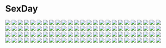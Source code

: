# SexDay
![](https://konachan.com/image/00dda73d17e1749ea6d7dc33a7094325/Konachan.com%20-%20108899%20breasts%20cum%20eyepatch%20infinite_stratos%20laura_bodewig%20nipples%20nude%20pnoji%20pussy%20red_eyes%20uncensored.jpg)
![](https://konachan.com/jpeg/1d31dbd13b7969bb98bd47e7c23a96b2/Konachan.com%20-%20211982%20cropped%20frisk_%28undertale%29%20signed%20tagme_%28artist%29%20undertale.jpg)
![](https://konachan.com/jpeg/43c4f20767fc4c83d0642444c24999a1/Konachan.com%20-%20207811%20anthropomorphism%20brown_hair%20choukai_%28kancolle%29%20glasses%20hat%20kantai_collection%20long_hair%20nebusoku%20night%20signed%20skirt.jpg)
![](https://konachan.com/image/40d96d53b75b2b79b7aa6d785ef660ca/Konachan.com%20-%20276781%20black_hair%20choker%20close%20hoodie%20kisaragi_yuki_%28sora_saki%29%20original%20purple_eyes%20short_hair.jpg)
![](https://konachan.com/image/ffc07b3654aaf1ee810244152341f55f/Konachan.com%20-%20276376%20animal%20blush%20close%20fate_grand_order%20fate_%28series%29%20flowers%20kimono%20mash_kyrielight%20masuishi_kinoto%20paper%20purple_eyes%20purple_hair%20short_hair%20snow%20torii.jpg)
![](https://konachan.com/image/db854af5120a2dc280137884e30b1f58/Konachan.com%20-%20165899%20animal%20asukaziye%20black_hair%20dress%20gloves%20long_hair%20monster_hunter%20original%20pantyhose.jpg)
![](https://konachan.com/image/cc51806ba9d1f82838581ed828aa500e/Konachan.com%20-%20153592%20aqua_eyes%20aqua_hair%20earmuffs%20hatsune_miku%20hatsune_mikuo%20inazumrai%20polychromatic%20scarf%20vocaloid.jpg)
![](https://konachan.com/jpeg/2c833bffbb632247a810d35f4361d040/Konachan.com%20-%2095801%20anekano%20black_hair%20breast_grab%20censored%20chococo%20erect_nipples%20fingering%20game_cg%20long_hair%20moo_%28umineko%29%20noyama_sakura%20red_eyes.jpg)
![](https://konachan.com/image/5d5d33933e0724ec057863eda291208d/Konachan.com%20-%2012638%20animal_ears%20blonde_hair%20bra%20breasts%20fel%20filia%20glasses%20litte_ratus%20long_hair%20nipples%20ohno_tetsuya%20panties%20pink_hair%20priecia%20prism_ark%20underwear.jpg)
![](https://konachan.com/image/2b76a1a0d4a0ccac58b15a1a085cbc4f/Konachan.com%20-%2010795%20akatsuki.jpg)
![](https://konachan.com/image/07ece757375ef6e8015bd2c9e1778029/Konachan.com%20-%2061711%20bandaid%20black_hair%20close%20green_eyes%20long_hair%20saten_ruiko%20school_uniform%20to_aru_kagaku_no_railgun%20to_aru_majutsu_no_index.jpg)
![](https://konachan.com/jpeg/65672e2eaf5e5c67cec06e8685e1c17c/Konachan.com%20-%2040414%20aoi_umi_no_tristia%20breasts%20cleavage%20faury_carat%20komatsu_eiji.jpg)
![](https://konachan.com/image/c2ecc11f9ee6614ac1aedfbcbc9dfdfa/Konachan.com%20-%20160014%20chibi%20flowers%20hatsune_miku%20sunflower%20tottsuan%20vocaloid.jpg)
![](https://konachan.com/image/185e0949a0e89cc98746f884f1f824b3/Konachan.com%20-%20105911%20astarotte_ygvar%20loli%20lotte_no_omocha%21%20pointed_ears%20tagme%20touhara_asuha.jpg)
![](https://konachan.com/jpeg/18c48caec69f0762d420cc7dfe0369e1/Konachan.com%20-%20211271%20close%20miyazono_kaori%20scan%20shigatsu_wa_kimi_no_uso%20takano_aya.jpg)
![](https://konachan.com/jpeg/bd667ee1eff830b87c05dd29670a0e82/Konachan.com%20-%20185729%202girls%20anus%20ass%20ass_grab%20barefoot%20blindfold%20blue_hair%20blush%20bondage%20brown_hair%20cum%20dandelion%20game_cg%20panties%20pussy%20tears%20uncensored%20underwear%20wet.jpg)
![](https://konachan.com/image/c6e959a74c46c6ce85f5723822f4eb5f/Konachan.com%20-%2047204%20akaza%20may-be_soft%20pai_touch%20pantyhose.jpg)
![](https://konachan.com/image/e3365157d84a952b2815b7429544d0c6/Konachan.com%20-%20207339%20anthropomorphism%20avamone%20kantai_collection%20nagato_%28kancolle%29.jpg)
![](https://konachan.com/image/e130e99295320ec8f771cd596b0be743/Konachan.com%20-%20178501%20animal%20ass%20blue_hair%20blush%20breasts%20failure_penguin%20nipples%20orange_eyes%20pantyhose%20penguin%20penis%20sex%20tail%20torisan%20torn_clothes%20uncensored.jpg)
![](https://konachan.com/image/3b01c1be87589fc560eca64bf1a8e283/Konachan.com%20-%20119823%20black_hair%20blonde_hair%20blue_eyes%20chiba_mamoru%20mask%20sailor_moon%20sailor_moon_%28character%29%20school_uniform%20tsukino_usagi%20twintails.jpg)
![](https://konachan.com/jpeg/b4929eef62c366c7ba79993562233244/Konachan.com%20-%2091768%20fujishima_takumi%20game_cg%20green_hair%20kiss%20male%20muririn%20necklace%20noble_works%20short_hair%20tsukiyama_sena%20white%20yuzusoft.jpg)
![](https://konachan.com/image/23ba2e51aca54597b0c98be8b286418a/Konachan.com%20-%20221061%202girls%20animal%20aqua_hair%20armor%20barefoot%20bow%20cirno%20dota_2%20dress%20fairy%20fish%20forest%20grass%20hoodie%20leaves%20long_hair%20staff%20touhou%20tree%20water%20wings%20wristwear.jpg)
![](https://konachan.com/image/ca260dd57bcd0ff112af54982e12e30f/Konachan.com%20-%20216450%20clouds%20grass%20hat%20kagayan1096%20long_hair%20original%20pink_hair%20red_eyes%20scenic%20school_uniform%20shirt%20skirt%20sky%20sunset%20thighhighs%20tree%20zettai_ryouiki.jpg)
![](https://konachan.com/jpeg/a550e1d3016e4a165f3da76028e5b6cf/Konachan.com%20-%2047336%20aisaka_taiga%20chibi%20takasu_ryuuji%20toradora.jpg)
![](https://konachan.com/image/11243a63a3c4168837e3132f6066df9f/Konachan.com%20-%208101%20age%20blue_eyes%20blue_hair%20kagami_sumika%20long_hair%20mitsurugi_meiya%20muv-luv%20muv-luv_supplement%20red_eyes%20red_hair%20yoroi_mikoto.jpg)
![](https://konachan.com/image/060612e241cc26a16def1a41a4d0c5f0/Konachan.com%20-%20191415%20aqua_eyes%20aqua_hair%20bodysuit%20crossover%20hatsune_miku%20long_hair%20mecha%20neon_genesis_evangelion%20nine_%28liuyuhao1992%29%20skintight%20twintails%20vocaloid.jpg)
![](https://konachan.com/jpeg/3669504c1f97a5726d0b0cbe4c3521f1/Konachan.com%20-%20271911%20breasts%20building%20fan%20flowers%20gray_hair%20japanese_clothes%20kimono%20long_hair%20male%20moon%20night%20ogino_atsuki%20original%20red_eyes%20sideboob%20thighhighs.jpg)
![](https://konachan.com/image/6b97a5cdde8ffdd4be0a689ec3578cfd/Konachan.com%20-%2051423%20akiyama_mio%20k-on%21.jpg)
![](https://konachan.com/image/08b92d06213b082077e9e3997e193366/Konachan.com%20-%20161722%20danann%20dress%20long_hair%20original%20tree.jpg)
![](https://konachan.com/image/665ff1e003fa24dbfe53699ea6be4555/Konachan.com%20-%2095524%20komeiji_koishi%20mabiko%20touhou.jpg)
![](https://konachan.com/image/66c07c33664f70e8949ae7d3c23ad50c/Konachan.com%20-%2045557%20pop%20pop_wonderland.jpg)
![](https://konachan.com/image/261fbccc45fa85bf533d6ab9f1fd8a37/Konachan.com%20-%20127661%20animal_ears%20brown_hair%20long_hair%20original%20thighhighs%20yuuki_kira.jpg)
![](https://konachan.com/jpeg/0c2e7b570e37168b6704d74cb59116d1/Konachan.com%20-%20174547%202girls%20black_hair%20blue_eyes%20brown_hair%20kneehighs%20long_hair%20ogiso_setsuna%20shoujo_ai%20skirt%20touma_kazusa%20white%20white_album%20white_album_2%20wingheart.jpg)
![](https://konachan.com/image/5057f1d740c41162e20403805ff2af9a/Konachan.com%20-%20217070%20cum%20gradient%20hatsune_miku%20kazu-chan%20leek%20long_hair%20pussy%20spread_legs%20uncensored%20vocaloid.jpg)
![](https://konachan.com/image/a05374d7624d4cd067157d18e3b27467/Konachan.com%20-%2083538%20aya_brea%20blonde_hair%20blood%20boots%20building%20city%20gun%20necklace%20parasite_eve%20realistic%20ruins%20scenic%20short_hair%20square_enix%20torn_clothes%20watermark%20weapon.jpg)
![](https://konachan.com/image/206e4d4eb745945c455be6de1aa1210a/Konachan.com%20-%2073964%20patchouli_knowledge%20touhou.jpg)
![](https://konachan.com/jpeg/90dd0753e2f23e9aace51ed2c7f6b1de/Konachan.com%20-%20191135%20autumn%20building%20grass%20kemi_neko%20leaves%20nobody%20original%20scenic%20stairs%20tree.jpg)
![](https://konachan.com/jpeg/f7355b742aae4c41055f1cff1cd8909f/Konachan.com%20-%2095361%20blonde_hair%20blush%20bra%20breast_grab%20fingering%20game_cg%20green_eyes%20hazumi_rio%20panties%20petapeta%20shiokawa_aya%20short_hair%20underwear.jpg)
![](https://konachan.com/image/de91272fd5a4e0bced69c7694764f07a/Konachan.com%20-%2053847%20koin%20maid%20male%20maria_holic%20pantyhose%20shidou_mariya%20shinouji_matsurika%20trap.jpg)
![](https://konachan.com/jpeg/8e5e372339ae5cd626116e4b02ce19dd/Konachan.com%20-%2015855%20bunnygirl%20cradle%20reisen_udongein_inaba%20touhou%20transparent.jpg)
![](https://konachan.com/jpeg/f96dfd041b5edf5dc1cc8e5b55738819/Konachan.com%20-%20261268%20bed%20blonde_hair%20blush%20breasts%20censored%20dark_skin%20gloves%20navel%20nipples%20no_bra%20panties%20penis%20purple_eyes%20pussy%20sex%20shirt_lift%20short_hair%20underwear.jpg)
![](https://konachan.com/jpeg/521a155b43bed7bc0e944c6e6cd21c33/Konachan.com%20-%20295999%20apron%20blonde_hair%20bow%20braids%20clouds%20dress%20dtvisu%20hat%20kirisame_marisa%20long_hair%20sky%20touhou%20wink%20witch%20witch_hat%20wristwear%20yellow_eyes.jpg)
![](https://konachan.com/image/e27d956903802c22776d37709834b01c/Konachan.com%20-%2087567%20black_hair%20book%20brown_eyes%20glasses%20metalzigzag%20original%20school_uniform%20twintails.jpg)
![](https://konachan.com/image/461cfb745c152d18734a00019ea3aabb/Konachan.com%20-%20250927%20aliasing%20animal%20bird%20drink%20flowers%20foxgirl%20gloves%20gray_hair%20group%20horns%20katana%20long_hair%20male%20ofuda%20original%20petals%20sword%20tail%20uniform%20weapon.jpg)
![](https://konachan.com/image/91d5603d9afc8811322cfaa148866d51/Konachan.com%20-%2064368%202girls%20blush%20bow%20brown_eyes%20brown_hair%20clouds%20long_hair%20misaka_mikoto%20pink_eyes%20shirai_kuroko%20short_hair%20sky%20sport%20tennis%20twintails.jpg)
![](https://konachan.com/jpeg/df1daea793d5f85f8590f81687c7f6fa/Konachan.com%20-%20176178%20atou_tsubaki%20bow%20chuablesoft%20game_cg%20headband%20katana%20long_hair%20panties%20red_hair%20school_uniform%20skirt%20sword%20underwear%20weapon%20yellow_eyes.jpg)
![](https://konachan.com/image/ca2e9c0ea08d542177ec9f19fddce46b/Konachan.com%20-%20174586%202girls%20apron%20blonde_hair%20blue_eyes%20blush%20brown_eyes%20butterfly%20headdress%20long_hair%20maid%20pantyhose%20paseri%20ribbons%20short_hair%20thighhighs%20twintails.jpg)
![](https://konachan.com/image/c1f788f32fec8eb2892431cf71cc1469/Konachan.com%20-%2048357%20blush%20food%20ga-rei_zero%20isayama_yomi%20pocky%20tsuchimiya_kagura.jpg)
![](https://konachan.com/image/b1bdcdb5c58cf1124bbbd2bc34ce3a25/Konachan.com%20-%2065242%20panties%20striped_panties%20tabitha%20underwear%20zero_no_tsukaima.jpg)
![](https://konachan.com/image/5f27283a4c53d2b0d1f4998d36f257dc/Konachan.com%20-%20176588%20bed%20book%20breasts%20cleavage%20cmy%20dress%20drink%20mage%20necklace%20paper%20patchouli_knowledge%20purple_eyes%20purple_hair%20touhou%20wristwear.jpg)
![](https://konachan.com/jpeg/f5d4eee53ca6c42927f717bbe8b53a31/Konachan.com%20-%20234498%20maribel_han%20night%20sky%20touhou%20usami_renko%20wjstpwls4.jpg)
![](https://konachan.com/image/3912d0706ebdeeca653d39e27dd9047c/Konachan.com%20-%2052727%20aeru%20blue_eyes%20clouds%20floe%20food%20gloves%20group%20limone%20long_hair%20neviril%20paraietta%20pink_hair%20red_eyes%20short_hair%20simoun%20twintails%20vector%20watermark.jpg)
![](https://konachan.com/image/8c27e5cd986cb5581a6db735e5e8a7cf/Konachan.com%20-%20144642%20black_hair%20bow%20gibuchoko%20gloves%20gun%20jpeg_artifacts%20long_hair%20polychromatic%20red_eyes%20reiuji_utsuho%20skirt%20touhou%20weapon%20wings.jpg)
![](https://konachan.com/jpeg/1cf76da2ffab2954e83f41adc160664a/Konachan.com%20-%20273837%20ass%20breasts%20couch%20dark_skin%20long_hair%20nude%20original%20panties%20panty_pull%20pointed_ears%20purple_eyes%20purple_hair%20signed%20underwear%20wristwear.jpg)
![](https://konachan.com/jpeg/dd1913f637b7ec8f06d211d381bca6b1/Konachan.com%20-%2031273%20cameltoe%20censored%20fellatio%20fingering%20game_cg%20lyrical_lyric%20marmalade%20mikeou.jpg)
![](https://konachan.com/image/ed0893397997732ec6c4da1bbba7b759/Konachan.com%20-%20268233%20ass%20close%20murakami_suigun%20original%20panties%20school_uniform%20skirt%20underwear.jpg)
![](https://konachan.com/image/5b43d72f64639e63a985c716fec6987a/Konachan.com%20-%2095691%20headphones%20kagamine_rin%20short_hair%20trans_nido%20vocaloid.jpg)
![](https://konachan.com/jpeg/4ba0a878fed253dfdecfd35088f65308/Konachan.com%20-%20150946%20applique%20asami_asami%20blush%20game_cg%20panties%20re%3Abirth_colony_-lost_azurite-%20serruria_celestite%20skirt%20skirt_lift%20spread_legs%20underwear.jpg)
![](https://konachan.com/image/7205096c2d4ff6182d4a531a62a61e2b/Konachan.com%20-%20131972%20barefoot%20bow%20brown_hair%20dress%20hakurei_reimu%20japanese_clothes%20kieta%20miko%20petals%20see_through%20touhou%20white.jpg)
![](https://konachan.com/image/16e1fe64b7aa5175172d3ccfa32d450f/Konachan.com%20-%2088177%20chibi%20group%20hatsune_miku%20kagamine_len%20kagamine_rin%20kaito%20male%20megurine_luka%20meiko%20vocaloid.jpg)
![](https://konachan.com/image/61855bace9460cf910c7095059a5a0e6/Konachan.com%20-%2074655%20bra%20itou_mikoto%20koiiro_soramoyou%20lucie%20nakanishi_aiko%20open_shirt%20school_uniform%20underwear%20undressing%20yuri.jpg)
![](https://konachan.com/image/ffa99ca99d99f318e7509caa954d1976/Konachan.com%20-%2074977%20suzumiya_haruhi%20suzumiya_haruhi_no_yuutsu%20zoom_layer.jpg)
![](https://konachan.com/jpeg/bcb8c296ecf503544cdb2c46c2a27d7f/Konachan.com%20-%20222017%20blush%20bow%20brown_hair%20cherry_blossoms%20cropped%20flowers%20loli%20lolita_fashion%20mumei_%28kabaneri%29%20red_flowers%20ribbons%20thighhighs%20tree%20twintails%20yukata.jpg)
![](https://konachan.com/image/66fce4352bd1001252e6749aad500b61/Konachan.com%20-%20123080%20blush%20brown_hair%20christmas%20gloves%20hiraki_saki%20imo-bilizer%20loli%20no_bra%20panties%20thighhighs%20umetori_uriri%20underwear.jpg)
![](https://konachan.com/image/185b832571595a22ddf60c5fa066b9a3/Konachan.com%20-%2031703%20blue_hair%20blush%20breasts%20censored%20favorite%20game_cg%20happy_margaret%21%20kokonoka%20nipples%20open_shirt%20paizuri%20panties%20penis%20school_uniform%20underwear.jpg)
![](https://konachan.com/image/9127d522db25f582c24ad07b3844a5f7/Konachan.com%20-%20256578%20bed%20black_hair%20blush%20heart%20idolmaster%20idolmaster_cinderella_girls%20ishii_takuma%20kohinata_miho%20male%20orange_eyes%20short_hair%20wink.jpg)
![](https://konachan.com/image/1fc27761a9f5eb1736f99382a65c1f6d/Konachan.com%20-%20299155%20anthropomorphism%20azur_lane%20braids%20breasts%20chinese_clothes%20chinese_dress%20dress%20gloves%20no_bra%20red_eyes%20ryara_vivi%20short_hair%20white_hair.jpg)
![](https://konachan.com/image/d7822fd7f2c0b53a9ef84afb175e2eff/Konachan.com%20-%20254098%20flowers%20grass%20gray_hair%20horns%20japanese_clothes%20long_hair%20nauimusuka%20original%20scenic%20tree%20umbrella%20water.jpg)
![](https://konachan.com/jpeg/d309784f57fd6721874b1ed75d6f8c8d/Konachan.com%20-%2075194%20blonde_hair%20blue_eyes%20blue_hair%20blush%20book%20bow%20brown_hair%20cirno%20fairy%20hakurei_reimu%20long_hair%20miko%20red_eyes%20short_hair%20touhou%20white%20yellow_eyes.jpg)
![](https://konachan.com/image/25cbfb6549a944b444576eeb9883fa14/Konachan.com%20-%20288330%20bow%20brown_hair%20koizumi_hanayo%20love_live%21_school_idol_project%20short_hair%20youlili.jpg)
![](https://konachan.com/jpeg/8089f1fe66b7d0e5896974f3bf83e4eb/Konachan.com%20-%2046191%202girls%20izumi_kanata%20izumi_konata%20lucky_star%20vector.jpg)
![](https://konachan.com/image/7899787c5219b258a2bf14d8d693907a/Konachan.com%20-%2010255%20canvas%20sakurazuka_ren.jpg)
![](https://konachan.com/image/9eac72fcf9a52c1ea673724818aa9668/Konachan.com%20-%20187426%20blonde_hair%20blue_eyes%20blush%20breasts%20long_hair%20nipples%20no_bra%20original%20osero%20pink_hair%20short_hair%20spread_legs%20tan_lines%20underwear%20white_hair.jpg)
![](https://konachan.com/image/e4ab421a022bd0143c70b2a9cc7daa99/Konachan.com%20-%20111491%20blue_eyes%20brown_hair%20christmas%20flowers%20green_eyes%20green_hair%20long_hair%20pink_hair%20ragnarok_online%20ribbons%20tagme%20watermark.jpg)
![](https://konachan.com/jpeg/d99c054e732d848e2a361e2f01158179/Konachan.com%20-%20289475%20alpcmas%20clouds%20dark%20moon%20night%20original%20polychromatic%20signed%20sky%20stars.jpg)
![](https://konachan.com/image/fb589893e1683b19d18c2ae37f22037b/Konachan.com%20-%2016024%20bunnygirl%20tagme.jpg)
![](https://konachan.com/image/123877104e3a7ab218447aaee270ce54/Konachan.com%20-%20174734%20animal_ears%20blue_eyes%20breasts%20cleavage%20kawagoe_pochi%20long_hair%20navel%20ragnarok_online%20tail%20wings%20wink.jpg)
![](https://konachan.com/jpeg/097912b397422d552334a4aede61a802/Konachan.com%20-%20294613%20breasts%20brown_hair%20close%20clouds%20long_hair%20nipples%20no_bra%20nopan%20open_shirt%20pussy%20school_uniform%20skirt%20sky%20uncensored%20upskirt%20waifu2x%20youqiniang.jpg)
![](https://konachan.com/image/f0beb238cd5a719f71144e47a7f351b7/Konachan.com%20-%20263793%20blush%20breasts%20brown_hair%20computer%20headband%20kneehighs%20long_hair%20navel%20nipples%20no_bra%20panties%20pussy_juice%20red_eyes%20shirt_lift%20socks%20underwear%20wet.jpg)
![](https://konachan.com/image/69d4506fb8b24537d394b46010f83cf5/Konachan.com%20-%20292878%20animal_ears%20brown_hair%20cape%20granblue_fantasy%20long_hair%20metera_%28granblue_fantasy%29%20minyom%20sketch%20thighhighs.jpg)
![](https://konachan.com/jpeg/4da00bfc1913ad0eae70e335c68b7928/Konachan.com%20-%20229685%205_nenme_no_houkago%20animal%20blush%20book%20clouds%20dog%20kantoku%20kurumi_%28kantoku%29%20original%20scan%20sky%20sport%20third-party_edit%20water%20white.jpg)
![](https://konachan.com/image/c0cf5f54ea3c73b2323b1af8442c5800/Konachan.com%20-%2061284%20animal%20book%20camera%20hatsune_miku%20headphones%20long_hair%20vocaloid%20vofan.jpg)
![](https://konachan.com/jpeg/7a799049896c002b3b34fc42fd078a8c/Konachan.com%20-%20149505%202girls%20bed%20blue_hair%20blush%20breasts%20cube%20fingering%20game_cg%20green_eyes%20kurano_ema%20kurano_yae%20long_hair%20navel%20nipples%20panties%20underwear%20wet%20yuri.jpg)
![](https://konachan.com/image/6d81d4a251c39ef1385c584a3d14f3aa/Konachan.com%20-%207105%20gagraphic%20gun%20logo%20weapon.jpg)
![](https://konachan.com/image/fa9c990998481f3dc2aada892a639236/Konachan.com%20-%20292986%20aliasing%20aqua_eyes%20blush%20boots%20bow%20breasts%20brown_eyes%20foxgirl%20glasses%20green_eyes%20group%20hoodie%20long_hair%20misaki_yuu%20original%20shorts%20thighhighs%20wink.jpg)
![](https://konachan.com/image/0e4691da805251880c516b65bbaa09ba/Konachan.com%20-%208355%20tagme.jpg)
![](https://konachan.com/image/25248afc8b1ee8087ed3370b3ced9413/Konachan.com%20-%2011978%20christmas%20panties%20tagme%20underwear.jpg)
![](https://konachan.com/image/aa1d15c2c87a47e47214ea4938e385ce/Konachan.com%20-%20142477%20aore%20black_rock_shooter%20black_rock_shooter_beast%20blue_hair%20chain%20kuroi_mato%20short_hair.jpg)
![](https://konachan.com/image/178c795bb56a31784efc109c79fe3b34/Konachan.com%20-%20295812%202girls%20brown_eyes%20brown_hair%20cape%20dress%20feathers%20fengyin_shici_guozi%20gray_hair%20hat%20hoodie%20long_hair%20no_bra%20pantyhose%20tagme_%28character%29.jpg)
![](https://konachan.com/jpeg/79d775dc130db0ab76dd30505673f334/Konachan.com%20-%20228548%20apple%20ass%20barefoot%20blush%20bra%20brown_eyes%20brown_hair%20food%20fruit%20kono_bijutsubu_ni_wa_mondai_ga_aru%21%20nagayori%20panties%20short_hair%20underwear%20usami_mizuki.jpg)
![](https://konachan.com/image/d352e676ccc02ec155fce67d107bc77a/Konachan.com%20-%20105706%20ant_of_spirit%20blue_hair%20original%20sword%20teddy_bear%20weapon.jpg)
![](https://konachan.com/image/a06b832ccb9ef4c1837bca4709465776/Konachan.com%20-%20171134%202girls%20aqua_hair%20bondage%20breasts%20close%20collar%20funkid%20hatsune_miku%20long_hair%20megurine_luka%20nipples%20pink_hair%20rope%20signed%20twintails%20vocaloid%20yuri.jpg)
![](https://konachan.com/jpeg/89e573b3316618bfd4080e0bb53ddbac/Konachan.com%20-%20211986%20amumu%20bibiko%20jinx_%28league_of_legends%29%20league_of_legends%20lulu%20poro_%28league_of_legends%29%20signed%20talon%20veigar%20volibear.jpg)
![](https://konachan.com/image/0eab2f7f0e9388b0a5e48d85d5673f59/Konachan.com%20-%20257913%20all_male%20animal%20dog%20eyepatch%20flowers%20gray_hair%20green_eyes%20headdress%20hoodie%20japanese_clothes%20male%20matsunaka_hiro%20original%20short_hair.jpg)
![](https://konachan.com/jpeg/45a3df6c94e4632d325402e456f542fb/Konachan.com%20-%2087179%20ikkitousen%20kakouen_myousai.jpg)
![](https://konachan.com/image/3ce00119ac8d1aa6a2c7019b6307fe9e/Konachan.com%20-%20120888%20breasts%20cameltoe%20k-on%21%20nipples%20panties%20pubic_hair%20spread_legs%20twintails%20underwear%20wakaouji_ichigo.jpg)
![](https://konachan.com/jpeg/6831f7089135fa748f689e524c206fa4/Konachan.com%20-%20156778%20barefoot%20bed%20brown_eyes%20brown_hair%20long_hair%20pajamas%20taka.jpg)
![](https://konachan.com/image/77f9578a351ccf8695349ba64a02ccf7/Konachan.com%20-%2061999%20policenauts.jpg)
![](https://konachan.com/image/ccbab63966ea1947b74391869c9f5e57/Konachan.com%20-%2015123%20alex_row%20last_exile%20sophia_forrester.jpg)
![](https://konachan.com/image/036c4b86867bc19630a0e7a21b5bb696/Konachan.com%20-%20185776%20flowers%20jinbei%20nico_nico_singer%20red_eyes%20red_hair%20rose%20tattoo.jpg)
